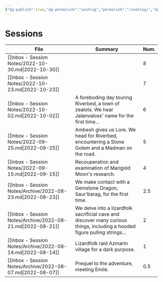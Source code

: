 ```yaml
---
{"dg-publish":true,"dg-permalink":"seshlog","permalink":"/seshlog/","dgHomeLink":true,"dgPassFrontmatter":false}
---
```


# Sessions
| File                                                        | Summary                                                                                                                    | Num. |
| ----------------------------------------------------------- | -------------------------------------------------------------------------------------------------------------------------- | ---- |
| [[Inbox - Session Notes/2022-10-30.md\|2022-10-30]]         |                                                                                                                            | 8    |
| [[Inbox - Session Notes/2022-10-23.md\|2022-10-23]]         |                                                                                                                            | 7    |
| [[Inbox - Session Notes/2022-10-02.md\|2022-10-02]]         | A foreboding day touring Riverbed, a town of zealots. We hear Jalanvaloss' name for the first time...                      | 6    |
| [[Inbox - Session Notes/2022-09-25.md\|2022-09-25]]         | Ambesh gives us Lore. We head for Riverbed, encountering a Stone Golem and a Madman on the road.                           | 5    |
| [[Inbox - Session Notes/2022-09-15.md\|2022-09-15]]         | Recouperation and examination of Marigold Moon's research.                                                                 | 4    |
| [[Inbox - Session Notes/Archive/2022-08-23.md\|2022-08-23]] | We make contact with a Gemstone Dragon, Saur'barag, for the first time.                                                    | 2.5  |
| [[Inbox - Session Notes/Archive/2022-08-21.md\|2022-08-21]] | We delve into a lizardfolk sacrificial cave and discover many curious things, including a hooded figure pulling strings... | 2    |
| [[Inbox - Session Notes/Archive/2022-08-14.md\|2022-08-14]] | Lizardfolk raid Azmarin village for a dark purpose.                                                                        | 1    |
| [[Inbox - Session Notes/Archive/2022-08-07.md\|2022-08-07]] | Prequel to the adventure, meeting Emile.                                                                                   | 0.5  |

